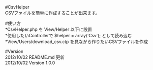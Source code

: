 #CsvHelper  
CSVファイルを簡単に作成することが出来ます。

#使い方  
*CsvHelper.php を View/Helper 以下に設置  
*使用したいControllerで $helper = array('Csv'); として読み込む  
*View/Users/download_csv.ctp を見ながら作りたいCSVファイルを作成  
  
#Version  
2012/10/02 README.md 更新  
2012/10/02 Version 1.0.0  
